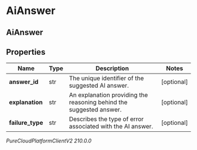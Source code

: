 # AiAnswer

## AiAnswer

## Properties

|Name | Type | Description | Notes|
|------------ | ------------- | ------------- | -------------|
| **answer_id** | str | The unique identifier of the suggested AI answer. | [optional] |
| **explanation** | str | An explanation providing the reasoning behind the suggested answer. | [optional] |
| **failure_type** | str | Describes the type of error associated with the AI answer. | [optional] |



_PureCloudPlatformClientV2 210.0.0_
